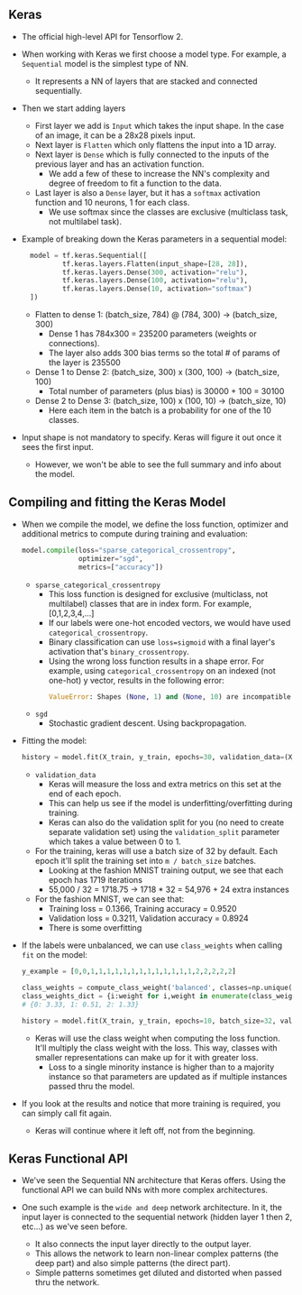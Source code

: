 Keras
-----
* The official high-level API for Tensorflow 2.

* When working with Keras we first choose a model type. For example, a `Sequential` model is the simplest type of NN.
  - It represents a NN of layers that are stacked and connected sequentially.

* Then we start adding layers
  - First layer we add is `Input` which takes the input shape. In the case of an image, it can be a 28x28 pixels input.
  - Next layer is `Flatten` which only flattens the input into a 1D array.
  - Next layer is `Dense` which is fully connected to the inputs of the previous layer and has an activation function.
    * We add a few of these to increase the NN's complexity and degree of freedom to fit a function to the data.
  - Last layer is also a `Dense` layer, but it has a `softmax` activation function and 10 neurons, 1 for each class.
    * We use softmax since the classes are exclusive (multiclass task, not multilabel task).
  
* Example of breaking down the Keras parameters in a sequential model:
  ```python
    model = tf.keras.Sequential([
            tf.keras.layers.Flatten(input_shape=[28, 28]),
            tf.keras.layers.Dense(300, activation="relu"),
            tf.keras.layers.Dense(100, activation="relu"),
            tf.keras.layers.Dense(10, activation="softmax")
    ])
  ```
  - Flatten to dense 1: (batch_size, 784) @ (784, 300) ->  (batch_size, 300)
    * Dense 1 has 784x300 = 235200 parameters (weights or connections).
    * The layer also adds 300 bias terms so the total # of params of the layer is 235500
  - Dense 1 to Dense 2: (batch_size, 300) x (300, 100) -> (batch_size, 100)
    * Total number of parameters (plus bias) is 30000 + 100 = 30100
  - Dense 2 to Dense 3: (batch_size, 100) x (100, 10) -> (batch_size, 10)
    * Here each item in the batch is a probability for one of the 10 classes.

* Input shape is not mandatory to specify. Keras will figure it out once it sees the first input.
  - However, we won't be able to see the full summary and info about the model.

Compiling and fitting the Keras Model
-------------------------------------
* When we compile the model, we define the loss function, optimizer and additional metrics to compute during training
  and evaluation:
  ```python
  model.compile(loss="sparse_categorical_crossentropy",
                optimizer="sgd",
                metrics=["accuracy"])
  ```
  - `sparse_categorical_crossentropy`
    * This loss function is designed for exclusive (multiclass, not multilabel) classes that are in index form.
      For example, [0,1,2,3,4,...]
    * If our labels were one-hot encoded vectors, we would have used `categorical_crossentropy`.
    * Binary classification can use `loss=sigmoid` with a final layer's activation that's `binary_crossentropy`.
    * Using the wrong loss function results in a shape error. For example, using `categorical_crossentropy` on an 
      indexed (not one-hot) y vector, results in the following error:
      ```python
      ValueError: Shapes (None, 1) and (None, 10) are incompatible
      ```
  - `sgd`
    * Stochastic gradient descent. Using backpropagation.

* Fitting the model:
  ```python
  history = model.fit(X_train, y_train, epochs=30, validation_data=(X_valid, y_valid))
  ```  
  - `validation_data`
    * Keras will measure the loss and extra metrics on this set at the end of each epoch.
    * This can help us see if the model is underfitting/overfitting during training.
    * Keras can also do the validation split for you (no need to create separate validation set) using the 
      `validation_split` parameter which takes a value between 0 to 1.
  - For the training, keras will use a batch size of 32 by default. Each epoch it'll split the training set into
    `m / batch_size` batches.
    * Looking at the fashion MNIST training output, we see that each epoch has 1719 iterations
    *  55,000 / 32 = 1718.75 -> 1718 * 32 = 54,976 + 24 extra instances
  - For the fashion MNIST, we can see that: 
    * Training loss = 0.1366, Training accuracy = 0.9520
    * Validation loss = 0.3211, Validation accuracy = 0.8924
    * There is some overfitting

* If the labels were unbalanced, we can use `class_weights` when calling `fit` on the model:
  ```python
  y_example = [0,0,1,1,1,1,1,1,1,1,1,1,1,1,1,2,2,2,2,2]

  class_weights = compute_class_weight('balanced', classes=np.unique(y_example), y=y_example)
  class_weights_dict = {i:weight for i,weight in enumerate(class_weights)}
  # {0: 3.33, 1: 0.51, 2: 1.33}

  history = model.fit(X_train, y_train, epochs=10, batch_size=32, validation_split=0.1, class_weight=class_weight_dict)
  ```
  - Keras will use the class weight when computing the loss function. It'll multiply the class weight with the loss.
    This way, classes with smaller representations can make up for it with greater loss. 
    * Loss to a single minority instance is higher than to a majority instance so that parameters are updated as 
      if multiple instances passed thru the model.

* If you look at the results and notice that more training is required, you can simply call fit again.
  - Keras will continue where it left off, not from the beginning.

Keras Functional API
--------------------
* We've seen the Sequential NN architecture that Keras offers. Using the functional API we can build NNs with more
  complex architectures.

* One such example is the `wide and deep` network architecture. In it, the input layer is connected to the sequential
  network (hidden layer 1 then 2, etc...) as we've seen before.
  - It also connects the input layer directly to the output layer.
  - This allows the network to learn non-linear complex patterns (the deep part) and also simple patterns (the direct
    part).
  - Simple patterns sometimes get diluted and distorted when passed thru the network.




